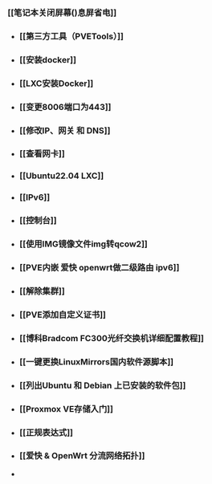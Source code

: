 ### [[笔记本关闭屏幕()息屏省电]]
- ### [[第三方工具（PVETools）]]
- ### [[安装docker]]
- ### [[LXC安装Docker]]
- ### [[变更8006端口为443]]
- ### [[修改IP、网关 和 DNS]]
- ### [[查看网卡]]
- ### [[Ubuntu22.04 LXC]]
- ### [[IPv6]]
- ### [[控制台]]
- ### [[使用IMG镜像文件img转qcow2]]
- ### [[PVE内嵌 爱快 openwrt做二级路由 ipv6]]
- ### [[解除集群]]
- ### [[PVE添加自定义证书]]
- ### [[博科Bradcom FC300光纤交换机详细配置教程]]
- ### [[一键更换LinuxMirrors国内软件源脚本]]
- ### [[列出Ubuntu 和 Debian 上已安装的软件包]]
- ### [[Proxmox VE存储入门]]
- ### [[正规表达式]]
- ### [[爱快 & OpenWrt 分流网络拓扑]]
-